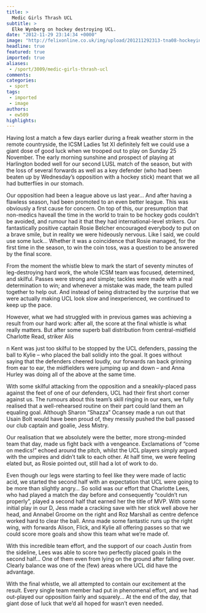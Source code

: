 ```yaml
---
title: >
  Medic Girls Thrash UCL
subtitle: >
  Elke Wynberg on hockey destroying UCL.
date: "2012-11-29 23:14:34 +0000"
image: "http://felixonline.co.uk/img/upload/201211292313-tna08-hockeyinnit.jpg"
headline: true
featured: true
imported: true
aliases:
 - /sport/3009/medic-girls-thrash-ucl
comments:
categories:
 - sport
tags:
 - imported
 - image
authors:
 - ew509
highlights:
---
```


Having lost a match a few days earlier during a freak weather storm in the remote countryside, the ICSM Ladies 1st XI definitely felt we could use a giant dose of good luck when we trooped out to play on Sunday 25 November. The early morning sunshine and prospect of playing at Harlington boded well for our second LUSL match of the season, but with the loss of several forwards as well as a key defender (who had been beaten up by Wednesday’s opposition with a hockey stick) meant that we all had butterflies in our stomach.

Our opposition had been a league above us last year… And after having a flawless season, had been promoted to an even better league. This was obviously a first cause for concern. On top of this, our presumption that non-medics haveall the time in the world to train to be hockey gods couldn’t be avoided, and rumour had it that they had international-level strikers. Our fantastically positive captain Rosie Belcher encouraged everybody to put on a brave smile, but in reality we were hideously nervous. Like I said, we could use some luck… Whether it was a coincidence that Rosie managed, for the first time in the season, to win the coin toss, was a question to be answered by the final score.

From the moment the whistle blew to mark the start of seventy minutes of leg-destroying hard work, the whole ICSM team was focused, determined, and skilful. Passes were strong and simple; tackles were made with a real determination to win; and whenever a mistake was made, the team pulled together to help out. And instead of being distracted by the surprise that we were actually making UCL look slow and inexperienced, we continued to keep up the pace.

However, what we had struggled with in previous games was achieving a result from our hard work: after all, the score at the final whistle is what really matters. But after some superb ball distribution from central-midfield Charlotte Read, striker Alis

n Kent was just too skilful to be stopped by the UCL defenders, passing the ball to Kylie – who placed the ball solidly into the goal. It goes without saying that the defenders cheered loudly, our forwards ran back grinning from ear to ear, the midfielders were jumping up and down – and Anna Hurley was doing all of the above at the same time.

With some skilful attacking from the opposition and a sneakily-placed pass against the feet of one of our defenders, UCL had their first short corner against us. The rumours about this team’s skill ringing in our ears, we fully realised that a well-rehearsed routine on their part could land them an equaling goal. Although Sharon “Shazza” Ocansey made a run out that Usain Bolt would have been proud of, they messily pushed the ball passed our club captain and goalie, Jess Mistry.

Our realisation that we absolutely were the better, more strong-minded team that day, made us fight back with a vengeance. Exclamations of “come on medics!” echoed around the pitch, whilst the UCL players simply argued with the umpires and didn’t talk to each other. At half time, we were feeling elated but, as Rosie pointed out, still had a lot of work to do.

Even though our legs were starting to feel like they were made of lactic acid, we started the second half with an expectation that UCL were going to be more than slightly angry… So solid was our effort that Charlotte Lees, who had played a match the day before and consequently “couldn’t run properly”, played a second half that earned her the title of MVP. With some initial play in our D, Jess made a cracking save with her stick well above her head, and Annabel Groome on the right and Roz Marshall as centre defence worked hard to clear the ball. Anna made some fantastic runs up the right wing, with forwards Alison, Flick, and Kylie all offering passes so that we could score more goals and show this team what we’re made of.

With this incredible team effort, and the support of our coach Justin from the sideline, Lees was able to score two perfectly placed goals in the second half… One of them even from lying on the ground after falling over. Clearly balance was one of the (few) areas where UCL did have the advantage.

With the final whistle, we all attempted to contain our excitement at the result. Every single team member had put in phenomenal effort, and we had out-played our opposition fairly and squarely… At the end of the day, that giant dose of luck that we’d all hoped for wasn’t even needed.
